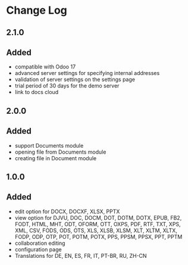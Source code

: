 # Change Log

## 2.1.0
## Added
- compatible with Odoo 17
- advanced server settings for specifying internal addresses
- validation of server settings on the settings page
- trial period of 30 days for the demo server
- link to docs cloud

## 2.0.0
## Added
- support Documents module
- opening file from Documents module
- creating file in Document module

## 1.0.0
## Added
- edit option for DOCX, DOCXF, XLSX, PPTX
- view option for DJVU, DOC, DOCM, DOT, DOTM, DOTX, EPUB, FB2, FODT, HTML, MHT, ODT, OFORM, OTT, OXPS, PDF, RTF, TXT, XPS, XML, CSV, FODS, ODS, OTS, XLS, XLSB, XLSM, XLT, XLTM, XLTX, FODP, ODP, OTP, POT, POTM, POTX, PPS, PPSM, PPSX, PPT, PPTM
- collaboration editing
- configuration page
- Translations for DE, EN, ES, FR, IT, PT-BR, RU, ZH-CN
